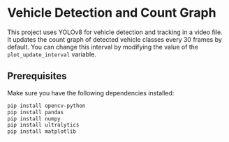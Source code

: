 # Vehicle Detection and Count Graph

This project uses YOLOv8 for vehicle detection and tracking in a video file. It updates the count graph of detected vehicle classes every 30 frames by default. You can change this interval by modifying the value of the `plot_update_interval` variable.

## Prerequisites

Make sure you have the following dependencies installed:

```bash
pip install opencv-python
pip install pandas
pip install numpy
pip install ultralytics
pip install matplotlib


